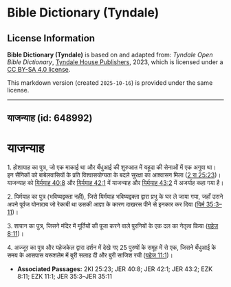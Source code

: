 # Bible Dictionary (Tyndale)

## License Information

**Bible Dictionary (Tyndale)** is based on and adapted from: _Tyndale Open Bible Dictionary_, [Tyndale House Publishers](https://tyndaleopenresources.com/), 2023, which is licensed under a [CC BY-SA 4.0 license](https://creativecommons.org/licenses/by-sa/4.0/legalcode.en).

This markdown version (created `2025-10-16`) is provided under the same license.



--------------------------------

## याजन्याह (id: 648992)

याजन्याह
========

1\. होशायाह का पुत्र, जो एक माकाई था और बँधुआई की शुरुआत में यहूदा की सेनाओं में एक अगुवा था। इन सैनिकों को बाबेलवासियों के प्रति विश्वासयोग्यता के बदले सुरक्षा का आश्वासन मिला ([2 रा 25:23](https://ref.ly/2Kgs25:23))। याजन्याह को [यिर्मयाह 40:8](https://ref.ly/Jer40:8) और [यिर्मयाह 42:1](https://ref.ly/Jer42:1) में याजन्याह और [यिर्मयाह 43:2](https://ref.ly/Jer43:2) में अजर्याह कहा गया है।

2\. यिर्मयाह का पुत्र (भविष्यद्वक्ता नहीं), जिसे यिर्मयाह भविष्यद्वक्ता द्वारा प्रभु के घर ले जाया गया, जहाँ उसने अपने पूर्वज योनादाब जो रेकाबी था उसकी आज्ञा के कारण दाखरस पीने से इनकार कर दिया ([यिर्म 35:3–11](https://ref.ly/Jer35:3-Jer35:11))।

3\. शापान का पुत्र, जिसने मंदिर में मूर्तियों की पूजा करने वाले पुरनियों के एक दल का नेतृत्व किया ([यहेज 8:11](https://ref.ly/Ezek8:11))।

4\. अज्जूर का पुत्र और यहेजकेल द्वारा दर्शन में देखे गए 25 पुरुषों के समूह में से एक, जिसने बँधुआई के समय के आसपास यरूशलेम में बुरी सलाह दी और बुरी साजिश रची ([यहेज 11:1](https://ref.ly/Ezek11:1))।

* **Associated Passages:** 2KI 25:23; JER 40:8; JER 42:1; JER 43:2; EZK 8:11; EZK 11:1; JER 35:3–JER 35:11

